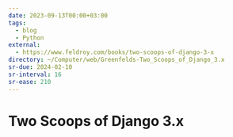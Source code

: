 ```yaml
---
date: 2023-09-13T00:00+03:00
tags:
  - blog
  - Python
external:
  - https://www.feldroy.com/books/two-scoops-of-django-3-x
directory: ~/Computer/web/Greenfelds-Two_Scoops_of_Django_3.x
sr-due: 2024-02-10
sr-interval: 16
sr-ease: 210
---
```


# Two Scoops of Django 3.x
